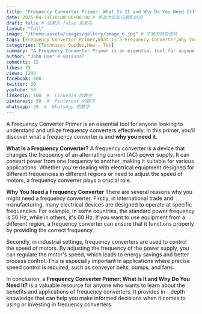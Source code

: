 ```yaml
---
title: "Frequency Converter Primer: What Is It and Why Do You Need It?"
date: 2025-04-21T10:00:00+08:00 # 修改为实际日期和时间
draft: false # 设置为 false 来发布
layout: "full"
image: "/theme-assets/images/gallery/image_6.jpg" # 文章的特色图片
tags: [Frequency Converter Primer,What Is a Frequency Converter,Why You Need a Frequency Converter,Frequency Converter,Power Frequency Conversion,International Trade Frequency Converter,Industrial Motor Speed Control,Frequency Converter Benefits,Frequency Converter Applications]
categories: [Technical Guides,How - Tos]
summary: "A Frequency Converter Primer is an essential tool for anyone looking to understand and utilize frequency converters effectively." # 可选的自定义摘要
author: "John Doe" # Optional
comments: 15
likes: 75
views: 1200
facebook: 600
twitter: 30
youtube: 50
linkedin: 100  #  LinkedIn 的数字
pinterest: 50  #  Pinterest 的数字
whatsapp: 30  #  WhatsApp 的数字
---
```



A Frequency Converter Primer is an essential tool for anyone looking to understand and utilize frequency converters effectively. In this primer, you'll discover what a frequency converter is and **why you need it**. 

**What Is a Frequency Converter?**
A frequency converter is a device that changes the frequency of an alternating current (AC) power supply. It can convert power from one frequency to another, making it suitable for various applications. Whether you're dealing with electrical equipment designed for different frequencies in different regions or need to adjust the speed of motors, a frequency converter plays a crucial role.

**Why You Need a Frequency Converter**
There are several reasons why you might need a frequency converter. Firstly, in international trade and manufacturing, many electrical devices are designed to operate at specific frequencies. For example, in some countries, the standard power frequency is 50 Hz, while in others, it's 60 Hz. If you want to use equipment from a different region, a frequency converter can ensure that it functions properly by providing the correct frequency. 

Secondly, in industrial settings, frequency converters are used to control the speed of motors. By adjusting the frequency of the power supply, you can regulate the motor's speed, which leads to energy savings and better process control. This is especially important in applications where precise speed control is required, such as conveyor belts, pumps, and fans. 

In conclusion, a **Frequency Converter Primer: What Is It and Why Do You Need It?** is a valuable resource for anyone who wants to learn about the benefits and applications of frequency converters. It provides in - depth knowledge that can help you make informed decisions when it comes to using or investing in frequency converters. 